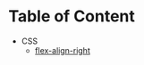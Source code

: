 # Table of Content

* CSS
  * [flex-align-right](https://rawgit.com/welson327/code_snippet/master/css/flex/flex-align-right.html)
